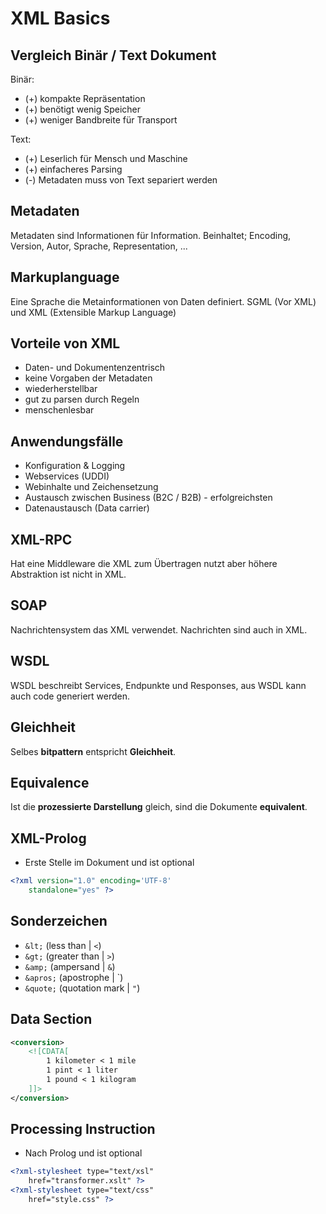 # XML Basics

## Vergleich Binär / Text Dokument

Binär:

* (+) kompakte Repräsentation
* (+) benötigt wenig Speicher
* (+) weniger Bandbreite für Transport

Text:

* (+) Leserlich für Mensch und Maschine
* (+) einfacheres Parsing
* (-) Metadaten muss von Text separiert werden

## Metadaten

Metadaten sind Informationen für Information. Beinhaltet;
Encoding, Version, Autor, Sprache, Representation, ...

## Markuplanguage

Eine Sprache die Metainformationen von Daten definiert.
SGML (Vor XML) und XML (Extensible Markup Language)

## Vorteile von XML
* Daten- und Dokumentenzentrisch
* keine Vorgaben der Metadaten
* wiederherstellbar
* gut zu parsen durch Regeln
* menschenlesbar

## Anwendungsfälle
* Konfiguration & Logging
* Webservices (UDDI)
* Webinhalte und Zeichensetzung
* Austausch zwischen Business (B2C / B2B) - erfolgreichsten
* Datenaustausch (Data carrier)

## XML-RPC
Hat eine Middleware die XML zum Übertragen nutzt aber
höhere Abstraktion ist nicht in XML.

## SOAP
Nachrichtensystem das XML verwendet. Nachrichten sind
auch in XML.

## WSDL
WSDL beschreibt Services, Endpunkte und Responses,
aus WSDL kann auch code generiert werden.

## Gleichheit
Selbes **bitpattern** entspricht **Gleichheit**.

## Equivalence
Ist die **prozessierte Darstellung** gleich, sind
die Dokumente **equivalent**.

## XML-Prolog

* Erste Stelle im Dokument und ist optional
```xml
<?xml version="1.0" encoding='UTF-8'
    standalone="yes" ?>
```

## Sonderzeichen
* `&lt;` (less than | `<`)
* `&gt;` (greater than | `>`)
* `&amp;` (ampersand | `&`)
* `&apros;` (apostrophe | `)
* `&quote;` (quotation mark | `"`)

## Data Section
```xml
<conversion>
    <![CDATA[
        1 kilometer < 1 mile
        1 pint < 1 liter
        1 pound < 1 kilogram
    ]]>
</conversion>
```

## Processing Instruction

* Nach Prolog und ist optional
```xml
<?xml-stylesheet type="text/xsl"
    href="transformer.xslt" ?>
<?xml-stylesheet type="text/css"
    href="style.css" ?>
```
